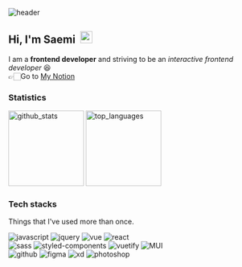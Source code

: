 ![header](https://capsule-render.vercel.app/api?type=waving&color=gradient&height=200&section=header&text=Saemi&fontSize=90&fontColor=FFD700&animation=twinkling)
## Hi, I'm Saemi&nbsp;&nbsp;<img src="https://raw.githubusercontent.com/MartinHeinz/MartinHeinz/master/wave.gif" width="24">
I am a <strong>frontend developer</strong> and striving to be an <em>interactive frontend developer</em> 😆<br/>
👉🏻Go to <a href="https://www.notion.so/saemihong940104/c734ea141660446d9ad6dec1b79f00d2">My Notion</a>

### Statistics

<div>
  <img alt="github_stats" src="https://github-readme-stats.vercel.app/api?username=hsm0104&show_icons=true&count_private=true&theme=radical" height="150px" />
  <img alt="top_languages" src="https://github-readme-stats.vercel.app/api/top-langs/?username=hsm0104&layout=compact&theme=radical" height="150px" />
</div>

### Tech stacks 
Things that I've used more than once.
<p>
  <img alt="javascript" src="https://img.shields.io/badge/Javascript-F7DF1E?style=flat-square&logo=JavaScript&logoColor=black"/>
  <img alt="jquery" src="https://img.shields.io/badge/jquery-%230769AD.svg?style=flat&logo=jquery&logoColor=white" />
  <img alt ="vue" src="https://img.shields.io/badge/-Vue-4fc08d?style=flat&logo=Vue.js&logoColor=fff" />
  <img alt="react" src="https://img.shields.io/badge/-React-61DAFB?style=flat-square&logo=React&logoColor=black" />
  <br>
  <img alt="sass" src="https://img.shields.io/badge/-Sass-CC6699?style=flat-square&logo=Sass&logoColor=white" />
  <img alt="styled-components" src="https://img.shields.io/badge/-styled components-DB7093?style=flat-square&logo=styled-components&logoColor=black" />
  <img alt="vuetify" src="https://img.shields.io/badge/Vuetify-1867C0?style=flat&logo=vuetify&logoColor=AEDDFF" />
  <img alt="MUI" src="https://img.shields.io/badge/MUI-%230081CB.svg?style=flat&logo=material-ui&logoColor=white" />
  <br>
  <img alt="github" src="https://img.shields.io/badge/-Github-313131?style=flat-square&logo=GitHub&logoColor=white" />
  <img alt="figma" src="https://img.shields.io/badge/-Figma-F24E1E?style=flat-square&logo=Figma&logoColor=white" />
  <img alt="xd" src="https://img.shields.io/badge/-Adobe XD-FF61F6?style=flat-square&logo=Adobe XD&logoColor=white" />
  <img alt="photoshop" src="https://img.shields.io/badge/adobephotoshop-%2331A8FF.svg?style=flat&logo=adobephotoshop&logoColor=white" />
</p>
